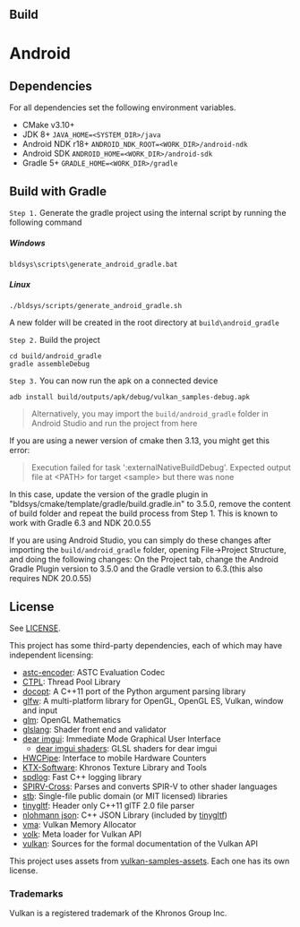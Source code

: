 <!--
- Copyright (c) 2019-2020, Arm Limited and Contributors
-
- SPDX-License-Identifier: Apache-2.0
-
- Licensed under the Apache License, Version 2.0 the "License";
- you may not use this file except in compliance with the License.
- You may obtain a copy of the License at
-
-     http://www.apache.org/licenses/LICENSE-2.0
-
- Unless required by applicable law or agreed to in writing, software
- distributed under the License is distributed on an "AS IS" BASIS,
- WITHOUT WARRANTIES OR CONDITIONS OF ANY KIND, either express or implied.
- See the License for the specific language governing permissions and
- limitations under the License.
-
-->

## Build

# Android

## Dependencies

For all dependencies set the following environment variables.

- CMake v3.10+
- JDK 8+ `JAVA_HOME=<SYSTEM_DIR>/java`
- Android NDK r18+ `ANDROID_NDK_ROOT=<WORK_DIR>/android-ndk`
- Android SDK `ANDROID_HOME=<WORK_DIR>/android-sdk`
- Gradle 5+ `GRADLE_HOME=<WORK_DIR>/gradle`


## Build with Gradle

`Step 1.` Generate the gradle project using the internal script by running the following command

##### Windows <!-- omit in toc -->

```
bldsys\scripts\generate_android_gradle.bat
```

##### Linux <!-- omit in toc -->

```
./bldsys/scripts/generate_android_gradle.sh
```

A new folder will be created in the root directory at `build\android_gradle`

`Step 2.` Build the project

```
cd build/android_gradle
gradle assembleDebug
```

`Step 3.` You can now run the apk on a connected device

```
adb install build/outputs/apk/debug/vulkan_samples-debug.apk
```

> Alternatively, you may import the `build/android_gradle` folder in Android Studio and run the project from here

If you are using a newer version of cmake then 3.13, you might get this error:

> Execution failed for task ':externalNativeBuildDebug'.
Expected output file at \<PATH> for target \<sample> but there was none

In this case, update the version of the gradle plugin in "bldsys/cmake/template/gradle/build.gradle.in" to 3.5.0, remove the content of build folder and repeat the build process from Step 1. This is known to work with Gradle 6.3 and NDK 20.0.55

If you are using Android Studio, you can simply do these changes after importing the `build/android_gradle` folder, opening File->Project Structure, and doing the following changes:
On the Project tab, change the Android Gradle Plugin version to 3.5.0 and the Gradle version to 6.3.(this also requires NDK 20.0.55)

## License

See [LICENSE](LICENSE).

This project has some third-party dependencies, each of which may have independent licensing:

- [astc-encoder](https://github.com/ARM-software/astc-encoder): ASTC Evaluation Codec
- [CTPL](https://github.com/vit-vit/CTPL): Thread Pool Library
- [docopt](https://github.com/docopt/docopt.cpp): A C++11 port of the Python argument parsing library
- [glfw](https://github.com/glfw/glfw): A multi-platform library for OpenGL, OpenGL ES, Vulkan, window and input
- [glm](https://github.com/g-truc/glm): OpenGL Mathematics
- [glslang](https://github.com/KhronosGroup/glslang): Shader front end and validator
- [dear imgui](https://github.com/ocornut/imgui): Immediate Mode Graphical User Interface
  - [dear imgui shaders](https://github.com/SaschaWillems/Vulkan/tree/master/data/shaders/imgui): GLSL shaders for dear imgui
- [HWCPipe](https://github.com/ARM-software/HWCPipe): Interface to mobile Hardware Counters
- [KTX-Software](https://github.com/KhronosGroup/KTX-Software): Khronos Texture Library and Tools
- [spdlog](https://github.com/gabime/spdlog): Fast C++ logging library
- [SPIRV-Cross](https://github.com/KhronosGroup/SPIRV-Cross): Parses and converts SPIR-V to other shader languages
- [stb](https://github.com/nothings/stb): Single-file public domain (or MIT licensed) libraries
- [tinygltf](https://github.com/syoyo/tinygltf): Header only C++11 glTF 2.0 file parser
- [nlohmann json](https://github.com/nlohmann/json): C++ JSON Library (included by [tinygltf](https://github.com/syoyo/tinygltf))
- [vma](https://github.com/GPUOpen-LibrariesAndSDKs/VulkanMemoryAllocator): Vulkan Memory Allocator
- [volk](https://github.com/zeux/volk): Meta loader for Vulkan API
- [vulkan](https://github.com/KhronosGroup/Vulkan-Docs): Sources for the formal documentation of the Vulkan API

This project uses assets from [vulkan-samples-assets](https://github.com/KhronosGroup/Vulkan-Samples-Assets). Each one has its own license.

### Trademarks

Vulkan is a registered trademark of the Khronos Group Inc.
